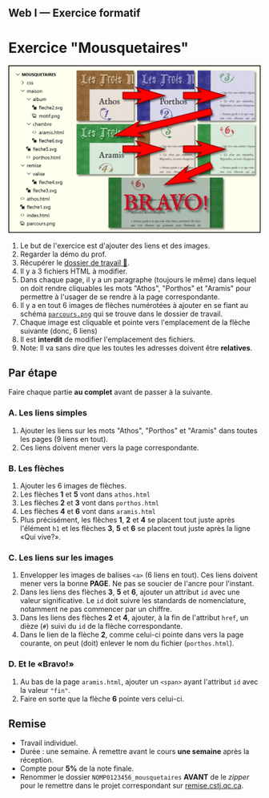 
## Web I &mdash; Exercice formatif
# Exercice "Mousquetaires"

![Le chemin à suivre](parcours.png)
1. Le but de l'exercice est d'ajouter des liens et des images.
1. Regarder la démo du prof.
1. Récupérer le [dossier de travail 📁](https://github.com/web1cstj/mousquetaires/archive/refs/heads/depart.zip).
1. Il y a 3 fichiers HTML à modifier.
1. Dans chaque page, il y a un paragraphe (toujours le même) dans lequel on doit rendre cliquables les mots "Athos", "Porthos" et "Aramis" pour permettre à l'usager de se rendre à la page correspondante.
1. Il y a en tout 6 images de flèches numérotées à ajouter en se fiant au schéma [`parcours.png`](parcours.png) qui se trouve dans le dossier de travail.
1. Chaque image est cliquable et pointe vers l'emplacement de la flèche suivante (donc, 6 liens)
1. Il est __interdit__ de modifier l'emplacement des fichiers.
1. Note: Il va sans dire que les toutes les adresses doivent être __relatives__.

## Par étape
Faire chaque partie __au complet__ avant de passer à la suivante.

### A. Les liens simples
1. Ajouter les liens sur les mots "Athos", "Porthos" et "Aramis" dans toutes les pages (9 liens en tout).
1. Ces liens doivent mener vers la page correspondante.

### B. Les flèches
1. Ajouter les 6 images de flèches.
1. Les flèches __1__ et __5__ vont dans `athos.html`
1. Les flèches __2__ et __3__ vont dans `porthos.html`
1. Les flèches __4__ et __6__ vont dans `aramis.html`
1. Plus précisément, les flèches __1__, __2__ et __4__ se placent tout juste après l'élément `h1` et les flèches __3__, __5__ et __6__ se placent tout juste après la ligne «Qui vive?».

### C. Les liens sur les images
1. Envelopper les images de balises `<a>` (6 liens en tout). Ces liens doivent mener vers la bonne __PAGE__. Ne pas se soucier de l'ancre pour l'instant.
1. Dans les liens des flèches __3__, __5__ et __6__, ajouter un attribut `id` avec une valeur significative. Le `id` doit suivre les standards de nomenclature, notamment ne pas commencer par un chiffre.
1. Dans les liens des flèches __2__ et __4__, ajouter, à la fin de l'attribut `href`, un dièze (`#`) suivi du `id` de la flèche correspondante.
1. Dans le lien de la flèche __2__, comme celui-ci pointe dans vers la page courante, on peut (doit) enlever le nom du fichier (`porthos.html`).

### D. Et le «Bravo!»
1. Au bas de la page `aramis.html`, ajouter un `<span>` ayant l'attribut `id` avec la valeur `"fin"`.
1. Faire en sorte que la flèche __6__ pointe vers celui-ci.

## Remise
- Travail individuel.
- Durée : une semaine. À remettre avant le cours __une semaine__ après la réception.
- Compte pour __5%__ de la note finale.
- Renommer le dossier `NOMP0123456_mousquetaires` __AVANT__ de le _zipper_ pour le remettre dans le projet correspondant sur [remise.cstj.qc.ca](https://remise.cstj.qc.ca).


